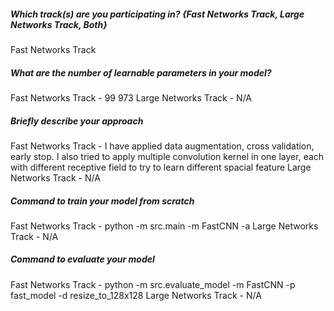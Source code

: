 ##### Which track(s) are you participating in? {Fast Networks Track, Large Networks Track, Both}
Fast Networks Track

##### What are the number of learnable parameters in your model?
Fast Networks Track - 99 973
Large Networks Track - N/A

##### Briefly describe your approach
Fast Networks Track - I have applied data augmentation, cross validation, early stop. I also tried to apply multiple convolution kernel in one layer, each with different receptive field to try to learn different spacial feature
Large Networks Track - N/A

##### Command to train your model from scratch
Fast Networks Track - python -m src.main -m FastCNN -a
Large Networks Track - N/A

##### Command to evaluate your model
Fast Networks Track - python -m src.evaluate_model -m FastCNN -p fast_model -d resize_to_128x128
Large Networks Track - N/A